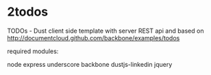 2todos
=====

TODOs - Dust client side template with server REST api and based on http://documentcloud.github.com/backbone/examples/todos

required modules:

  node
	express
	underscore
	backbone
	dustjs-linkedin
	jquery
